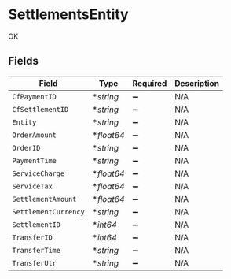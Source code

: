 # SettlementsEntity

OK


## Fields

| Field                | Type                 | Required             | Description          |
| -------------------- | -------------------- | -------------------- | -------------------- |
| `CfPaymentID`        | **string*            | :heavy_minus_sign:   | N/A                  |
| `CfSettlementID`     | **string*            | :heavy_minus_sign:   | N/A                  |
| `Entity`             | **string*            | :heavy_minus_sign:   | N/A                  |
| `OrderAmount`        | **float64*           | :heavy_minus_sign:   | N/A                  |
| `OrderID`            | **string*            | :heavy_minus_sign:   | N/A                  |
| `PaymentTime`        | **string*            | :heavy_minus_sign:   | N/A                  |
| `ServiceCharge`      | **float64*           | :heavy_minus_sign:   | N/A                  |
| `ServiceTax`         | **float64*           | :heavy_minus_sign:   | N/A                  |
| `SettlementAmount`   | **float64*           | :heavy_minus_sign:   | N/A                  |
| `SettlementCurrency` | **string*            | :heavy_minus_sign:   | N/A                  |
| `SettlementID`       | **int64*             | :heavy_minus_sign:   | N/A                  |
| `TransferID`         | **int64*             | :heavy_minus_sign:   | N/A                  |
| `TransferTime`       | **string*            | :heavy_minus_sign:   | N/A                  |
| `TransferUtr`        | **string*            | :heavy_minus_sign:   | N/A                  |